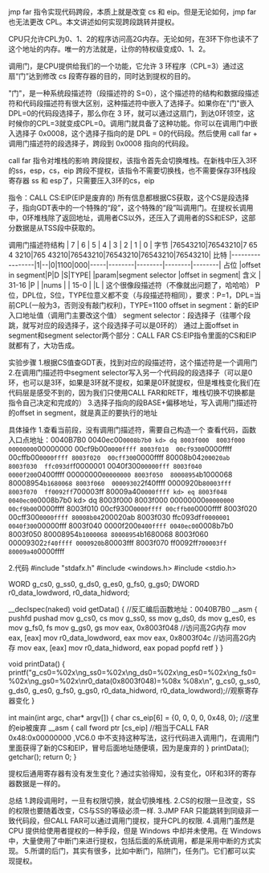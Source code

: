 jmp far 指令实现代码跨段，本质上就是改变 cs 和 eip。但是无论如何，jmp far 也无法更改 CPL。本文讲述如何实现跨段跳转并提权。

CPU只允许CPL为0、1、2的程序访问高2G内存。无论如何，在3环下你也读不了这个地址的内存。唯一的方法就是，让你的特权级变成0、1、2。

调用门，是CPU提供给我们的一个功能，它允许 3 环程序（CPL=3）通过这扇“门”达到修改 cs 段寄存器的目的，同时达到提权的目的。

"门"，是一种系统段描述符（段描述符的 S=0），这个描述符的结构和数据段描述符和代码段描述符有很大区别，这种描述符中嵌入了选择子。如果你在"门"嵌入DPL=0的代码段选择子，那么你在 3 环，就可以通过这扇门，到达0环领空，这时候你的CPL=3就变成CPL=0。调用门就具备了这种功能。你可以在调用门中嵌入选择子 0x0008，这个选择子指向的是 DPL = 0的代码段。然后使用 call far + 调用门描述符的段选择子，跨段到 0x0008 指向的代码段。

call far 指令对堆栈的影响
跨段提权，该指令首先会切换堆栈。在新栈中压入3环的ss，esp，cs，eip
跨段不提权，该指令不需要切换栈，也不需要保存3环栈段寄存器 ss 和 esp了，只需要压入3环的cs，eip

指令：CALL  CS:EIP(EIP是废弃的)
所有信息都根据CS获取，这个CS是段选择子，指向GDT表中的一个特殊的“段”，这个特殊的“段”叫调用门。在提权长调用中，0环堆栈除了返回地址，调用者CS以外，还压入了调用者的SS和ESP，这部分数据是从TSS段中获取的。

调用门描述符结构
|   7    |     6  |     5     |    4    |   3    |   2    |   1    |   0    |  字节
|76543210|76543210|7 65 4 3210|765 43210|76543210|76543210|76543210|76543210|  比特
|-----------------|1|--|0|1100|000|-----|--------|--------|--------|--------|  占位
|offset in segment|P|D |S|TYPE|   |param|segment selector |offset in segment|  含义
|     31-16         |P |          |nums |                 |       15-0      |
                    |L |
这个很像段描述符（不像就出问题了，哈哈哈）
P位，DPL位，S位，TYPE位意义都不变（与段描述符相同），要求：P=1，DPL=当前CPL(一般为3，否则没有敲门权利)，TYPE=1100
offset in segment：新的EIP入口地址值（调用门主要改这个值）
segment selector：段选择子（往哪个段跳，就写对应的段选择子，这个段选择子可以是0环的）
通过上面offset in segment和segment selector两个部分：CALL FAR CS:EIP指令里面的CS和EIP就都有了，大功告成。

实验步骤
1.根据CS值查GDT表，找到对应的段描述符，这个描述符是一个调用门
2.在调用门描述符中segment selector写入另一个代码段的段选择子（可以是0环，也可以是3环，如果是3环就不提权，如果是0环就提权，但是堆栈变化我们在代码层是感受不到的，因为我们只使用CALL FAR和RETF，堆栈切换不切换都是指令自己决定和完成的）
3.选择子指向的段BASE+偏移地址，写入调用门描述符的offset in segment，就是真正的要执行的地址

具体操作
1.查看当前段，没有调用门描述符，需要自己构造一个
查看代码，函数入口点地址：0040B7B0
0040ec00`0008b7b0
kd> dq 8003f000 
8003f000  00000000`00000000 00cf9b00`0000ffff
8003f010  00cf9300`0000ffff 00cffb00`0000ffff
8003f020  00cff300`0000ffff 80008b04`200020ab
8003f030  ffc093df`f0000001 0040f300`00000fff
8003f040  0000f200`0400ffff 00000000`00000000
8003f050  80008954`b1000068 80008954`b1680068
8003f060  00009302`2f40ffff 0000920b`80003fff
8003f070  ff0092ff`700003ff 80009a40`0000ffff
kd> eq 8003f048 0040ec00`0008b7b0
kd> dq 8003f000
8003f000  00000000`00000000 00cf9b00`0000ffff
8003f010  00cf9300`0000ffff 00cffb00`0000ffff
8003f020  00cff300`0000ffff 80008b04`200020ab
8003f030  ffc093df`f0000001 0040f300`00000fff
8003f040  0000f200`0400ffff 0040ec00`0008b7b0
8003f050  80008954`b1000068 80008954`b1680068
8003f060  00009302`2f40ffff 0000920b`80003fff
8003f070  ff0092ff`700003ff 80009a40`0000ffff

2.代码
#include "stdafx.h"
#include <windows.h>
#include <stdio.h>

WORD g_cs0, g_ss0, g_ds0, g_es0, g_fs0, g_gs0;
DWORD r0_data_lowdword, r0_data_hidword;

__declspec(naked) void getData() { //反汇编后函数地址：0040B7B0
	__asm {
		pushfd
		pushad
		mov g_cs0, cs
		mov g_ss0, ss
		mov g_ds0, ds
		mov g_es0, es
		mov g_fs0, fs
		mov g_gs0, gs
		mov eax, 0x8003f048 //访问高2G内存
		mov eax, [eax]
		mov r0_data_lowdword, eax
		mov eax, 0x8003f04c //访问高2G内存
		mov eax, [eax]
		mov r0_data_hidword, eax
		popad
		popfd
		retf
	}
}

void printData() {
	printf("g_cs0=%02x\ng_ss0=%02x\ng_ds0=%02x\ng_es0=%02x\ng_fs0=%02x\ng_gs0=%02x\nr0_data(0x8003f048)=%08x %08x\n", 
		g_cs0, g_ss0, g_ds0, g_es0, g_fs0, g_gs0, r0_data_hidword, r0_data_lowdword);//观察寄存器变化
}

int main(int argc, char* argv[]) {
	char cs_eip[6] = {0, 0, 0, 0, 0x48, 0}; //这里的eip被废弃
	__asm {
		call fword ptr [cs_eip] //相当于CALL FAR 0x48:0x00000000 ,VC6.0 中不支持这种写法，这行代码进入调用门，在调用门里面获得了新的CS和EIP，冒号后面地址随便填，因为是废弃的
	}
	printData();
	getchar();
	return 0;
}

提权后通用寄存器有没有发生变化？通过实验得知，没有变化，0环和3环的寄存器数据是一样的。

总结
1.跨段调用时，一旦有权限切换，就会切换堆栈.
2.CS的权限一旦改变，SS的权限也要随着改变，CS与SS的等级必须一样.
3.JMP FAR 只能跳转到同级非一致代码段，但CALL FAR可以通过调用门提权，提升CPL的权限.
4.调用门虽然是 CPU 提供给使用者提权的一种手段，但是 Windows 中却并未使用。在 Windows 中，大量使用了中断门来进行提权，包括后面的系统调用，都是采用中断的方式实现。
5.所谓的后门，其实有很多，比如中断门，陷阱门，任务门。它们都可以实现提权。

